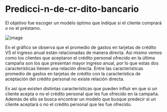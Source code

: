 # Predicci-n-de-cr-dito-bancario

El objetivo fue escoger un modelo óptimo que indique si el cliente comprará o no el préstamo.

![image](https://github.com/MarcosArAr/Predicci-n-de-cr-dito-bancario/assets/160163580/e6bf86ec-9383-49fe-b488-c7bcfed90e01)

En el gráfico se observa que el promedio de gastos en tarjetas de crédito VS el ingreso anual están relacionadas de manera directa. Asi mismo vemos como los clientes que aceptaron el crédito personal ofrecido en la última campaña son los que presentan mayor ingreso anual, por lo que estas dos características tienen una relación directa. Entre las características promedio de gastos en tarjetas de crédito con la característica de aceptación del crédito personal no existe relación directa.

Es así que existen distintas características que pueden influir en que si un cliente acepta o no el crédito personal que les fue ofrecido en la campaña. Además de ello se busca encontrar un modelo que busque predecir si un cliente aceptará o no el crédito personal que les fue ofrecido.
